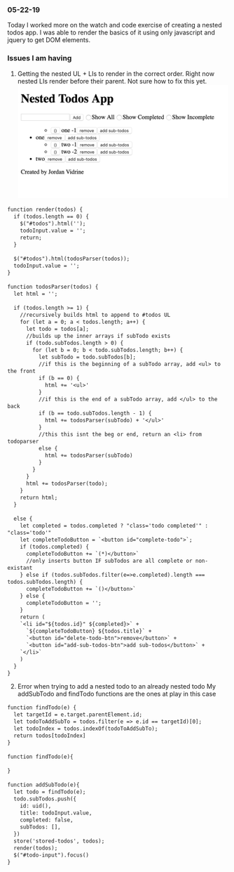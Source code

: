 ### 05-22-19
Today I worked more on the watch and code exercise of creating a nested todos app. I was able to render the basics of it using only javascript and jquery to get DOM elements.

### Issues I am having
1. Getting the nested UL + LIs to render in the correct order.
Right now nested LIs render before their parent. Not sure how to fix this yet.
![Nested UI/LI Error](https://github.com/jordanvidrine/coding-journey/blob/master/Daily%20Logs/files/nested-todos-example.png)
```
function render(todos) {
  if (todos.length == 0) {
    $("#todos").html('');
    todoInput.value = '';
    return;
  }

  $("#todos").html(todosParser(todos));
  todoInput.value = '';
}

function todosParser(todos) {
  let html = '';

  if (todos.length >= 1) {
    //recursively builds html to append to #todos UL
    for (let a = 0; a < todos.length; a++) {
      let todo = todos[a];
      //builds up the inner arrays if subTodo exists
      if (todo.subTodos.length > 0) {
        for (let b = 0; b < todo.subTodos.length; b++) {
          let subTodo = todo.subTodos[b];
          //if this is the beginning of a subTodo array, add <ul> to the front
          if (b == 0) {
            html += '<ul>'
          }
          //if this is the end of a subTodo array, add </ul> to the back
          if (b == todo.subTodos.length - 1) {
            html += todosParser(subTodo) + '</ul>'
          }
          //this this isnt the beg or end, return an <li> from todoparser
          else {
            html += todosParser(subTodo)
          }
        }
      }
      html += todosParser(todo);
    }
    return html;
  }

  else {
    let completed = todos.completed ? "class='todo completed'" : "class='todo'"
    let completeTodoButton = `<button id="complete-todo">`;
    if (todos.completed) {
      completeTodoButton += `(*)</button>`
      //only inserts button IF subTodos are all complete or non-existant
    } else if (todos.subTodos.filter(e=>e.completed).length === todos.subTodos.length) {
      completeTodoButton += `()</button>`
    } else {
      completeTodoButton = '';
    }
    return (
    `<li id="${todos.id}" ${completed}>` +
      `${completeTodoButton} ${todos.title}` +
      `<button id="delete-todo-btn">remove</button>` +
      `<button id="add-sub-todos-btn">add sub-todos</button>` +
    `</li>`
    )
  }
}
```
2. Error when trying to add a nested todo to an already nested todo
My addSubTodo and findTodo functions are the ones at play in this case
```
function findTodo(e) {
  let targetId = e.target.parentElement.id;
  let todoToAddSubTo = todos.filter(e => e.id == targetId)[0];
  let todoIndex = todos.indexOf(todoToAddSubTo);
  return todos[todoIndex]
}

function findTodo(e){

}

function addSubTodo(e){
  let todo = findTodo(e);
  todo.subTodos.push({
    id: uid(),
    title: todoInput.value,
    completed: false,
    subTodos: [],
  })
  store('stored-todos', todos);
  render(todos);
  $("#todo-input").focus()
}
```
